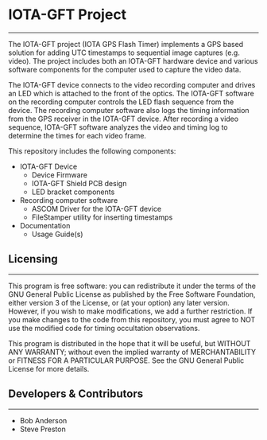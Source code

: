 # IOTA-GFT Project
----------------------------
The IOTA-GFT project (IOTA GPS Flash Timer) implements a GPS based solution for adding UTC timestamps to sequential image captures (e.g. video).  The project includes both an IOTA-GFT hardware device and various software components for the computer used to capture the video data.

The IOTA-GFT device connects to the video recording computer and drives an LED which is attached to the front of the optics.  The IOTA-GFT software on the recording computer controls the LED flash sequence from the device.  The recording computer software also logs the timing information from the GPS receiver in the IOTA-GFT device.  After recording a video sequence, IOTA-GFT software analyzes the video and timing log to determine the times for each video frame.

This repository includes the following components:
- IOTA-GFT Device
    - Device Firmware
    - IOTA-GFT Shield PCB design
    - LED bracket components
- Recording computer software
    - ASCOM Driver for the IOTA-GFT device
    - FileStamper utility for inserting timestamps
- Documentation
    - Usage Guide(s)

## Licensing
------------
 This program is free software: you can redistribute it under the terms of the GNU General Public License as published by the Free Software Foundation, either version 3 of the License, or (at your option) any later version.  However, if you wish to make modifications, we add a further restriction.  If you make changes to the code from this repository, you must agree to NOT use the modified code for timing occultation observations.

 This program is distributed in the hope that it will be useful, but WITHOUT ANY WARRANTY; without even the implied warranty of MERCHANTABILITY or FITNESS FOR A PARTICULAR PURPOSE.  See the GNU General Public License for more details.



## Developers & Contributors
----------------------------

- Bob Anderson
- Steve Preston


